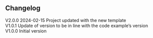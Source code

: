 ## Changelog  
V2.0.0 2024-02-15 Project updated with the new template  
V1.0.1 Update of version to be in line with the code example’s version  
V1.0.0 Initial version  
